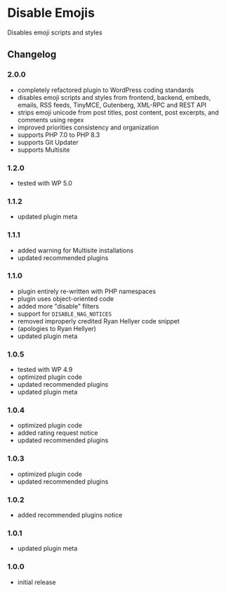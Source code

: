 # Disable Emojis

Disables emoji scripts and styles

## Changelog

### 2.0.0
- completely refactored plugin to WordPress coding standards
- disables emoji scripts and styles from frontend, backend, embeds, emails, RSS feeds, TinyMCE, Gutenberg, XML-RPC and REST API
- strips emoji unicode from post titles, post content, post excerpts, and comments using regex
- improved priorities consistency and organization
- supports PHP 7.0 to PHP 8.3
- supports Git Updater
- supports Multisite

### 1.2.0
- tested with WP 5.0

### 1.1.2
- updated plugin meta

### 1.1.1
- added warning for Multisite installations
- updated recommended plugins

### 1.1.0
- plugin entirely re-written with PHP namespaces
- plugin uses object-oriented code
- added more "disable" filters
- support for `DISABLE_NAG_NOTICES`
- removed improperly credited Ryan Hellyer code snippet
- (apologies to Ryan Hellyer)
- updated plugin meta

### 1.0.5
- tested with WP 4.9
- optimized plugin code
- updated recommended plugins
- updated plugin meta

### 1.0.4
- optimized plugin code
- added rating request notice
- updated recommended plugins

### 1.0.3
- optimized plugin code
- updated recommended plugins

### 1.0.2
- added recommended plugins notice

### 1.0.1
- updated plugin meta

### 1.0.0
- initial release
